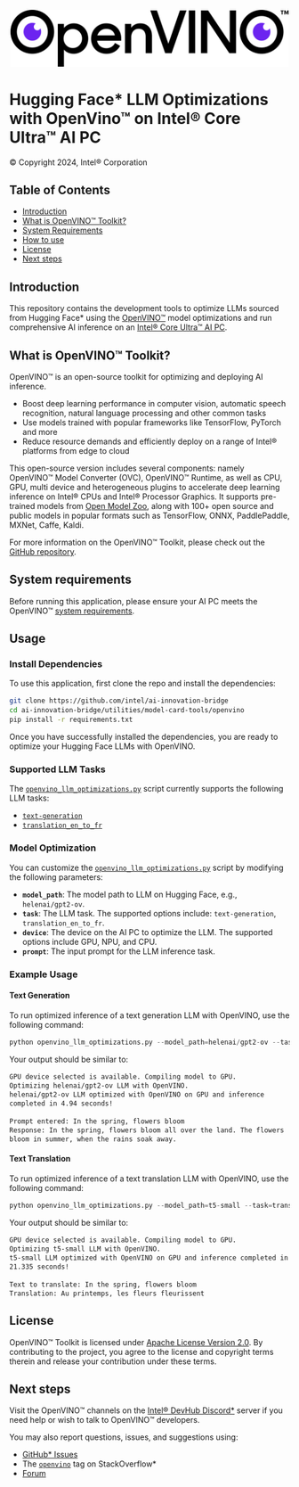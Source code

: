 <p align="center">
  <img src="assets/openvino-logo-purple-black.png?raw=true" alt="OpenVINO" width="500"/>
</p>

# Hugging Face* LLM Optimizations with OpenVino™ on Intel® Core Ultra™ AI PC

© Copyright 2024, Intel® Corporation

## Table of Contents
- [Introduction](#introduction)
- [What is OpenVINO™ Toolkit?](#what-is-openvino™-toolkit)
- [System Requirements](#system-requirements)
- [How to use](#usage)
- [License](#license)
- [Next steps](#next-steps)

## Introduction

This repository contains the development tools to optimize LLMs sourced from Hugging Face* using the [OpenVINO™](https://www.intel.com/content/www/us/en/developer/tools/openvino-toolkit/overview.html) model optimizations and run comprehensive AI inference on an [Intel® Core Ultra™ AI PC](https://www.intel.com/content/www/us/en/products/docs/processors/core-ultra/ai-pc.html).

## What is OpenVINO™ Toolkit?

OpenVINO™ is an open-source toolkit for optimizing and deploying AI inference.
- Boost deep learning performance in computer vision, automatic speech recognition, natural language processing and other common tasks
- Use models trained with popular frameworks like TensorFlow, PyTorch and more
- Reduce resource demands and efficiently deploy on a range of Intel® platforms from edge to cloud  

This open-source version includes several components: namely OpenVINO™ Model Converter (OVC), OpenVINO™ Runtime, as well as CPU, GPU, multi device and heterogeneous plugins to accelerate deep learning inference on Intel® CPUs and Intel® Processor Graphics. It supports pre-trained models from [Open Model Zoo](https://github.com/openvinotoolkit/open_model_zoo), along with 100+ open source and public models in popular formats such as TensorFlow, ONNX, PaddlePaddle, MXNet, Caffe, Kaldi.

For more information on the OpenVINO™ Toolkit, please check out the [GitHub repository](https://github.com/openvinotoolkit/openvino).

## System requirements

Before running this application, please ensure your AI PC meets the OpenVINO™ [system requirements](https://www.intel.com/content/www/us/en/developer/tools/openvino-toolkit/system-requirements.html).

## Usage

### Install Dependencies

To use this application, first clone the repo and install the dependencies:

```bash
git clone https://github.com/intel/ai-innovation-bridge
cd ai-innovation-bridge/utilities/model-card-tools/openvino
pip install -r requirements.txt
```

Once you have successfully installed the dependencies, you are ready to optimize your Hugging Face LLMs with OpenVINO. 

### Supported LLM Tasks

The [`openvino_llm_optimizations.py`](openvino_llm_optimizations.py) script currently supports the following LLM tasks:
- [`text-generation`](https://huggingface.co/tasks/text-generation)
- [`translation_en_to_fr`](https://huggingface.co/tasks/translation)

### Model Optimization

You can customize the [`openvino_llm_optimizations.py`](openvino_llm_optimizations.py) script by modifying the following parameters:
- **`model_path`**: The model path to LLM on Hugging Face, e.g., `helenai/gpt2-ov`.
- **`task`**: The LLM task. The supported options include: `text-generation`, `translation_en_to_fr`.
- **`device`**: The device on the AI PC to optimize the LLM. The supported options include GPU, NPU, and CPU.
- **`prompt`**: The input prompt for the LLM inference task.

### Example Usage

#### Text Generation

To run optimized inference of a text generation LLM with OpenVINO, use the following command:

```python
python openvino_llm_optimizations.py --model_path=helenai/gpt2-ov --task=text-generation --device=gpu --prompt="In the spring, flowers bloom"
```

Your output should be similar to:

```text
GPU device selected is available. Compiling model to GPU.
Optimizing helenai/gpt2-ov LLM with OpenVINO.
helenai/gpt2-ov LLM optimized with OpenVINO on GPU and inference completed in 4.94 seconds!

Prompt entered: In the spring, flowers bloom
Response: In the spring, flowers bloom all over the land. The flowers bloom in summer, when the rains soak away. 
```

#### Text Translation

To run optimized inference of a text translation LLM with OpenVINO, use the following command:

```python
python openvino_llm_optimizations.py --model_path=t5-small --task=translation_en_to_fr --device=gpu --prompt="In the spring, flowers bloom"
```

Your output should be similar to:

```text
GPU device selected is available. Compiling model to GPU.
Optimizing t5-small LLM with OpenVINO.
t5-small LLM optimized with OpenVINO on GPU and inference completed in 21.335 seconds!

Text to translate: In the spring, flowers bloom
Translation: Au printemps, les fleurs fleurissent
```

## License

OpenVINO™ Toolkit is licensed under [Apache License Version 2.0](https://github.com/openvinotoolkit/openvino/blob/master/LICENSE). By contributing to the project, you agree to the license and copyright terms therein and release your contribution under these terms.

## Next steps

Visit the OpenVINO™ channels on the [Intel® DevHub Discord*](https://discord.com/invite/7pVRxUwdWG) server if you need help or wish to talk to OpenVINO™ developers. 

You may also report questions, issues, and suggestions using:

- [GitHub* Issues](https://github.com/intel/ai-innovation-bridge/issues)
- The [`openvino`](https://stackoverflow.com/questions/tagged/openvino) tag on StackOverflow*
- [Forum](https://community.intel.com/t5/Developer-Software-Forums/ct-p/developer-software-forums/computer-vision)
